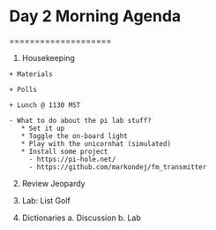 # Day 2 Morning Agenda
====================
  1. Housekeeping
    
    + Materials

    + Polls
    
    + Lunch @ 1130 MST
    
    - What to do about the pi lab stuff?
       * Set it up
       * Toggle the on-board light
       * Play with the unicornhat (simulated)
       * Install some project
         - https://pi-hole.net/
         - https://github.com/markondej/fm_transmitter

  2. Review Jeopardy

  3. Lab: List Golf

  4. Dictionaries
     a. Discussion
     b. Lab




